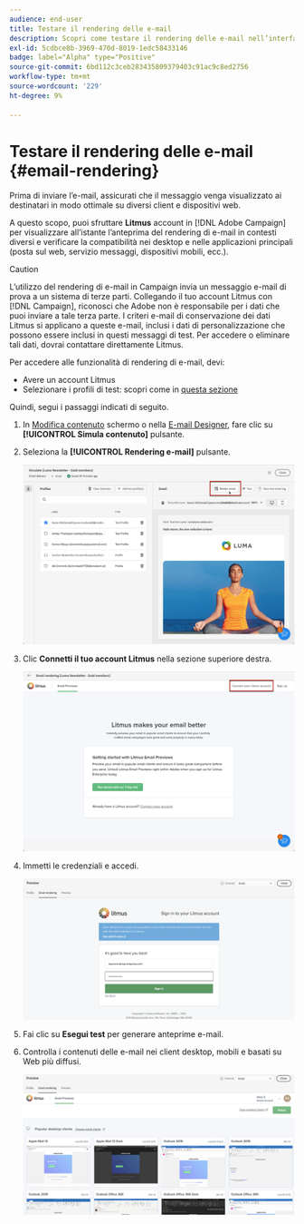 ```yaml
---
audience: end-user
title: Testare il rendering delle e-mail
description: Scopri come testare il rendering delle e-mail nell’interfaccia utente di Campaign Web
exl-id: 5cdbce8b-3969-470d-8019-1edc58433146
badge: label="Alpha" type="Positive"
source-git-commit: 6bd112c3ceb283435809379403c91ac9c8ed2756
workflow-type: tm+mt
source-wordcount: '229'
ht-degree: 9%

---
```



# Testare il rendering delle e-mail {#email-rendering}

Prima di inviare l’e-mail, assicurati che il messaggio venga visualizzato ai destinatari in modo ottimale su diversi client e dispositivi web.

A questo scopo, puoi sfruttare **Litmus** account in [!DNL Adobe Campaign] per visualizzare all’istante l’anteprima del rendering di e-mail in contesti diversi e verificare la compatibilità nei desktop e nelle applicazioni principali (posta sul web, servizio messaggi, dispositivi mobili, ecc.).

>[!CAUTION]
>
>L’utilizzo del rendering di e-mail in Campaign invia un messaggio e-mail di prova a un sistema di terze parti. Collegando il tuo account Litmus con [!DNL Campaign], riconosci che Adobe non è responsabile per i dati che puoi inviare a tale terza parte. I criteri e-mail di conservazione dei dati Litmus si applicano a queste e-mail, inclusi i dati di personalizzazione che possono essere inclusi in questi messaggi di test. Per accedere o eliminare tali dati, dovrai contattare direttamente Litmus.

Per accedere alle funzionalità di rendering di e-mail, devi:

* Avere un account Litmus
* Selezionare i profili di test: scopri come in [questa sezione](preview-content.md)

Quindi, segui i passaggi indicati di seguito.

1. In [Modifica contenuto](../content/edit-content.md) schermo o nella [E-mail Designer](../content/get-started-email-designer.md), fare clic su **[!UICONTROL Simula contenuto]** pulsante.

1. Seleziona la **[!UICONTROL Rendering e-mail]** pulsante.

   ![](assets/simulate-rendering-button.png)

1. Clic **Connetti il tuo account Litmus** nella sezione superiore destra.

   ![](assets/simulate-rendering-litmus.png)

1. Immetti le credenziali e accedi.

   ![](assets/simulate-rendering-credentials.png)

1. Fai clic su **Esegui test** per generare anteprime e-mail.

1. Controlla i contenuti delle e-mail nei client desktop, mobili e basati su Web più diffusi.

   ![](assets/simulate-rendering-previews.png)

<!--
TO CHECK IF user is directed to Litmus or if the email rendering is shown directly in the Campaign UI.

CONTENT ABOVE COPIED FROM AJO

If not redirecting to Litmus:

To test the email rendering, follow these steps:

1. Access the email content creation screen, then click **[!UICONTROL Simulate content]**.

1. Click the **[!UICONTROL Render email]** button.

    The left pane provides various desktop, mobile and web-based email clients. Select the desired email client to display a preview of your email in the right pane. 

    ![](assets/render-context.png)

    >[!NOTE]
    >
    >The email clients list provides a sample of the major mail clients. Additional email clients are available from the filter button next to the top search bar.

 -->
